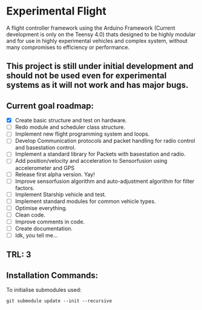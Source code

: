 # Experimental Flight
A flight controller framework using the Arduino Framework (Current development is only on the Teensy 4.0) thats designed to be highly modular and for use in highly experimental vehicles and complex system, without many compromises to efficiency or performance.
## **This project is still under initial development and should not be used even for experimental systems as it will not work and has major bugs.**
## Current goal roadmap:
- [x] Create basic structure and test on hardware.
- [ ] Redo module and scheduler class structure.
- [ ] Implement new flight programming system and loops.
- [ ] Develop Communication protocols and packet handling for radio control and basestation control.
- [ ] Implement a standard library for Packets with basestation and radio.
- [ ] Add position/velocity and acceleration to Sensorfusion using accelerometer and GPS 
- [ ] Release first alpha version. Yay!
- [ ] Improve sensorfusion algorithm and auto-adjustment algorithm for filter factors.
- [ ] Implement Starship vehicle and test.
- [ ] Implement standard modules for common vehicle types.
- [ ] Optimise everything.
- [ ] Clean code.
- [ ] Improve comments in code.
- [ ] Create documentation.
- [ ] Idk, you tell me...
## TRL: 3
## Installation Commands:
To initialise submodules used: 
```
git submodule update --init --recursive
```
